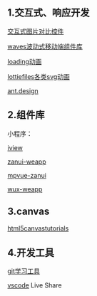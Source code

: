 ## 1.交互式、响应开发

[交互式图片对比控件](http://stickerride.com/)

[waves波动式移动端组件库](http://fian.my.id/Waves/#start)

[loading动画](https://loading.io)

[lottiefiles各类svg动画](https://www.lottiefiles.com/?page=7)

[ant.design](https://ant.design/docs/react/recommendation-cn)

## 2.组件库

小程序：

[iview](https://github.com/TalkingData/iview-weapp/tree/master/dist)

[zanui-weapp](https://github.com/youzan/zanui-weapp)

[mpvue-zanui](https://github.com/armyja/mpvue-zanui)

[wux-weapp](https://github.com/wux-weapp/wux-weapp)

## 3.canvas

[html5canvastutorials](https://www.html5canvastutorials.com/advanced/html5-canvas-custom-transform/)

## 4.开发工具
[git学习工具](https://learngitbranching.js.org/)

[vscode]()
Live Share
